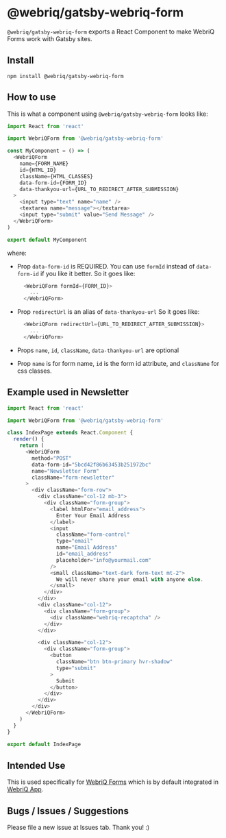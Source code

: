# @webriq/gatsby-webriq-form

`@webriq/gatsby-webriq-form` exports a React Component to make WebriQ Forms work with Gatsby sites.

## Install

`npm install @webriq/gatsby-webriq-form`

## How to use

This is what a component using `@webriq/gatsby-webriq-form` looks like:

```javascript
import React from 'react'

import WebriQForm from '@webriq/gatsby-webriq-form'

const MyComponent = () => (
  <WebriQForm
    name={FORM_NAME}
    id={HTML_ID}
    className={HTML_CLASSES}
    data-form-id={FORM_ID}
    data-thankyou-url={URL_TO_REDIRECT_AFTER_SUBMISSION}
  >
    <input type="text" name="name" />
    <textarea name="message"></textarea>
    <input type="submit" value="Send Message" />
  </WebriQForm>
)

export default MyComponent
```

where:

- Prop `data-form-id` is REQUIRED. You can use `formId` instead of `data-form-id` if you like it better.
  So it goes like:

  ```javascript
    <WebriQForm formId={FORM_ID}>
      ...
    </WebriQForm>
  ```

- Prop `redirectUrl` is an alias of `data-thankyou-url`
  So it goes like:

  ```javascript
    <WebriQForm redirectUrl={URL_TO_REDIRECT_AFTER_SUBMISSION}>
      ...
    </WebriQForm>
  ```

- Props `name`, `id`, `className`, `data-thankyou-url` are optional
- Prop `name` is for form name, `id` is the form id attribute, and `className` for css classes.

## Example used in Newsletter

```javascript
import React from 'react'

import WebriQForm from '@webriq/gatsby-webriq-form'

class IndexPage extends React.Component {
  render() {
    return (
      <WebriQForm
        method="POST"
        data-form-id="5bcd42f86b63453b251972bc"
        name="Newsletter Form"
        className="form-newsletter"
      >
        <div className="form-row">
          <div className="col-12 mb-3">
            <div className="form-group">
              <label htmlFor="email_address">
                Enter Your Email Address
              </label>
              <input
                className="form-control"
                type="email"
                name="Email Address"
                id="email_address"
                placeholder="info@yourmail.com"
              />
              <small className="text-dark form-text mt-2">
                We will never share your email with anyone else.
              </small>
            </div>
          </div>
          <div className="col-12">
            <div className="form-group">
              <div className="webriq-recaptcha" />
            </div>
          </div>

          <div className="col-12">
            <div className="form-group">
              <button
                className="btn btn-primary hvr-shadow"
                type="submit"
              >
                Submit
              </button>
            </div>
          </div>
        </div>
      </WebriQForm>
    )
  }
}

export default IndexPage
```

## Intended Use

This is used specifically for [WebriQ Forms](https://forms.webriq.com) which is by default integrated in [WebriQ App](https://app.webriq.com).

## Bugs / Issues / Suggestions

Please file a new issue at Issues tab. Thank you! :)


